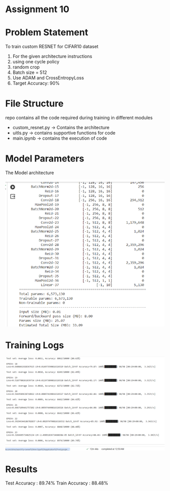 # Assignment 10

# Problem Statement

To train custom RESNET for CIFAR10 dataset

1. For the given architecture instructions
2. using one cycle policy
3. random crop
4. Batch size = 512
5. Use ADAM and CrossEntropyLoss
6. Target Accuracy: 90%

# File Structure

repo contains all the code required during training in different modules
   - custom_resnet.py -> Contains the architecture
   - uitls.py -> contains supportive functions for code
   - main.ipynb -> contains the execution of code 


# Model Parameters

The Model architecture
<p align="center">
    <img src="images/arch2.PNG" alt="centered image" />
</p>

 
# Training Logs

<p align="center">
    <img src="images/acc.PNG" alt="centered image" />
</p>

       

# Results

  Test Accuracy : 89.74%
  Train Accuracy : 88.48%

